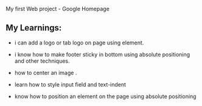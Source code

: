 My first Web project - Google Homepage

My Learnings:
---------------------

* i can add a logo or tab logo on page using <link> element.

* i know how to make footer sticky in bottom using absolute positioning and other techniques.

* how to center an image .

* learn how to style input field and text-indent 

* know how to position an element on the page using absolute positioning